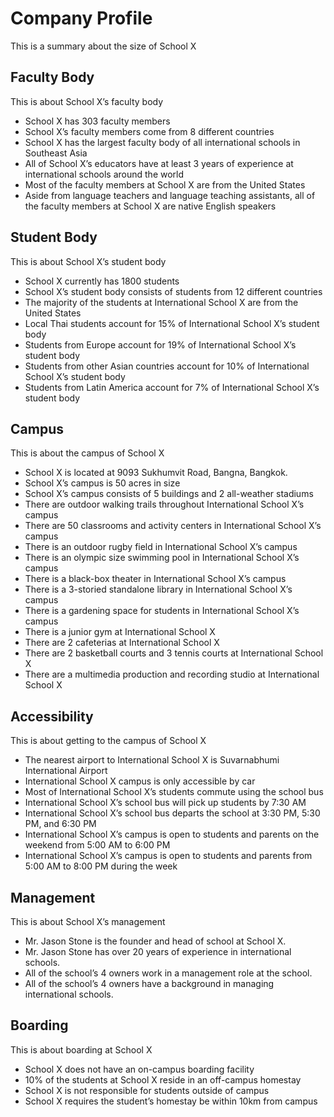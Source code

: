 # Company Profile

This is a summary about the size of School X

## Faculty Body

This is about School X’s faculty body

- School X has 303 faculty members
- School X’s faculty members come from 8 different countries
- School X has the largest faculty body of all international schools in Southeast Asia
- All of School X’s educators have at least 3 years of experience at international schools around the world
- Most of the faculty members at School X are from the United States
- Aside from language teachers and language teaching assistants, all of the faculty members at School X are native English speakers

## Student Body

This is about School X’s student body

- School X currently has 1800 students
- School X’s student body consists of students from 12 different countries
- The majority of the students at International School X are from the United States
- Local Thai students account for 15% of International School X’s student body
- Students from Europe account for 19% of International School X’s student body
- Students from other Asian countries account for 10% of International School X’s student body
- Students from Latin America account for 7% of International School X’s student body

## Campus

This is about the campus of School X

- School X is located at 9093 Sukhumvit Road, Bangna, Bangkok.
- School X’s campus is 50 acres in size
- School X’s campus consists of 5 buildings and 2 all-weather stadiums
- There are outdoor walking trails throughout International School X’s campus
- There are 50 classrooms and activity centers in International School X’s campus
- There is an outdoor rugby field in International School X’s campus
- There is an olympic size swimming pool in International School X’s campus
- There is a black-box theater in International School X’s campus
- There is a 3-storied standalone library in International School X’s campus
- There is a gardening space for students in International School X’s campus
- There is a junior gym at International School X
- There are 2 cafeterias at International School X
- There are 2 basketball courts and 3 tennis courts at International School X
- There are a multimedia production and recording studio at International School X

## Accessibility

This is about getting to the campus of School X

- The nearest airport to International School X is Suvarnabhumi International Airport
- International School X campus is only accessible by car
- Most of International School X’s students commute using the school bus
- International School X’s school bus will pick up students by 7:30 AM
- International School X’s school bus departs the school at 3:30 PM, 5:30 PM, and 6:30 PM
- International School X’s campus is open to students and parents on the weekend from 5:00 AM to 6:00 PM
- International School X’s campus is open to students and parents from 5:00 AM to 8:00 PM during the week

## Management

This is about School X’s management

- Mr. Jason Stone is the founder and head of school at School X.
- Mr. Jason Stone has over 20 years of experience in international schools.
- All of the school’s 4 owners work in a management role at the school.
- All of the school’s 4 owners have a background in managing international schools.

## Boarding

This is about boarding at School X

- School X does not have an on-campus boarding facility
- 10% of the students at School X reside in an off-campus homestay
- School X is not responsible for students outside of campus
- School X requires the student’s homestay be within 10km from campus